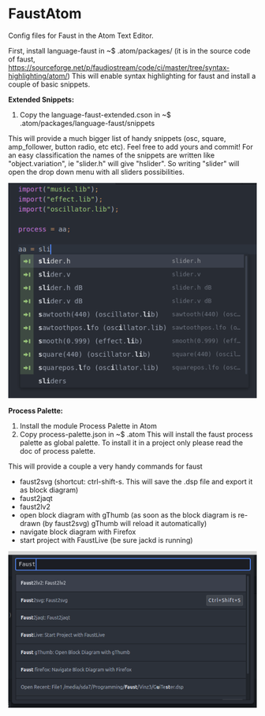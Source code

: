 # FaustAtom
Config files for Faust in the Atom Text Editor.

First, install language-faust in ~$ .atom/packages/
(it is in the source code of faust, https://sourceforge.net/p/faudiostream/code/ci/master/tree/syntax-highlighting/atom/)
This will enable syntax highlighting for faust and install a couple of basic snippets.

__Extended Snippets:__

1. Copy the language-faust-extended.cson in ~$ .atom/packages/language-faust/snippets

This will provide a much bigger list of handy snippets (osc, square, amp_follower, button radio, etc etc). Feel free to add yours and commit!
For an easy classification the names of the snippets are written like "object.variation", ie "slider.h" will give "hslider". So writing "slider" will open the drop down menu with all sliders possibilities.

![screenshot](https://raw.githubusercontent.com/sonejostudios/FaustAtom/master/snippets.png "Faust Extended Snippets")


__Process Palette:__

1. Install the module Process Palette in Atom
2. Copy process-palette.json in ~$ .atom
This will install the faust process palette as global palette. To install it in a project only please read the doc of process palette.

This will provide a couple a very handy commands for faust
* faust2svg (shortcut: ctrl-shift-s. This will save the .dsp file and export it as block diagram)
* faust2jaqt
* faust2lv2
* open block diagram with gThumb (as soon as the block diagram is re-drawn (by faust2svg) gThumb will reload it automatically)
* navigate block diagram with Firefox
* start project with FaustLive (be sure jackd is running)

![screenshot](https://raw.githubusercontent.com/sonejostudios/FaustAtom/master/processpalette.png "Faust Process Palette")
